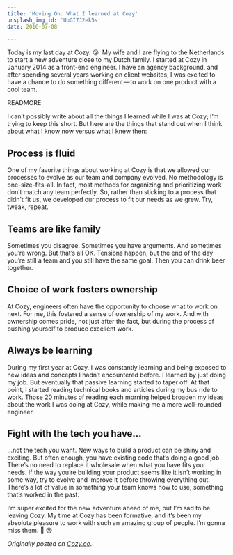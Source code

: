 ```yaml
---
title: 'Moving On: What I learned at Cozy'
unsplash_img_id: 'UpGI7J2ek5s'
date: 2016-07-08

---
```


Today is my last day at Cozy. 😢&nbsp;&nbsp;My wife and I are flying to the Netherlands to start a new adventure close to my Dutch family. I started at Cozy in January 2014 as a front-end engineer. I have an agency background, and after spending several years working on client websites, I was excited to have a chance to do something different — to work on one product with a cool team.

READMORE

I can’t possibly write about all the things I learned while I was at Cozy; I’m trying to keep this short. But here are the things that stand out when I think about what I know now versus what I knew then:

## Process is fluid
One of my favorite things about working at Cozy is that we allowed our processes to evolve as our team and company evolved. No methodology is one-size-fits-all. In fact, most methods for organizing and prioritizing work don’t match any team perfectly. So, rather than sticking to a process that didn’t fit us, we developed our process to fit our needs as we grew. Try, tweak, repeat.

## Teams are like family
Sometimes you disagree. Sometimes you have arguments. And sometimes you’re wrong. But that’s all OK. Tensions happen, but the end of the day you’re still a team and you still have the same goal. Then you can drink beer together.

## Choice of work fosters ownership
At Cozy, engineers often have the opportunity to choose what to work on next. For me, this fostered a sense of ownership of my work. And with ownership comes pride, not just after the fact, but during the process of pushing yourself to produce excellent work.

## Always be learning
During my first year at Cozy, I was constantly learning and being exposed to new ideas and concepts I hadn’t encountered before. I learned by just doing my job. But eventually that passive learning started to taper off.
At that point, I started reading technical books and articles during my bus ride to work. Those 20 minutes of reading each morning helped broaden my ideas about the work I was doing at Cozy, while making me a more well-rounded engineer.

## Fight with the tech you have…
…not the tech you want. New ways to build a product can be shiny and exciting. But often enough, you have existing code that’s doing a good job. There’s no need to replace it wholesale when what you have fits your needs. If the way you’re building your product seems like it isn’t working in some way, try to evolve and improve it before throwing everything out. There’s a lot of value in something your team knows how to use, something that’s worked in the past.

I’m super excited for the new adventure ahead of me, but I’m sad to be leaving Cozy. My time at Cozy has been formative, and it’s been my absolute pleasure to work with such an amazing group of people. I’m gonna miss them. 👋 😢

_Originally posted on [Cozy.co](https://cozy.co/moving-on-what-i-learned-at-cozy/)._
